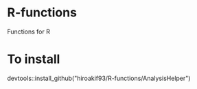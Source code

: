 # R-functions
Functions for R

# To install
devtools::install_github("hiroakif93/R-functions/AnalysisHelper")
